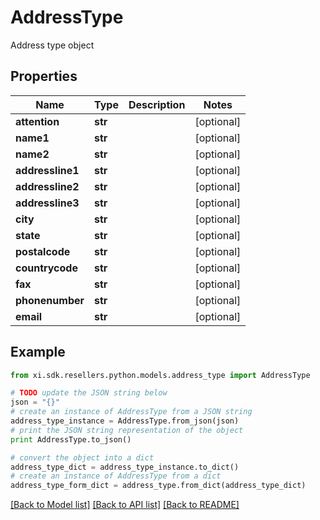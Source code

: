 # AddressType

Address type object

## Properties

Name | Type | Description | Notes
------------ | ------------- | ------------- | -------------
**attention** | **str** |  | [optional] 
**name1** | **str** |  | [optional] 
**name2** | **str** |  | [optional] 
**addressline1** | **str** |  | [optional] 
**addressline2** | **str** |  | [optional] 
**addressline3** | **str** |  | [optional] 
**city** | **str** |  | [optional] 
**state** | **str** |  | [optional] 
**postalcode** | **str** |  | [optional] 
**countrycode** | **str** |  | [optional] 
**fax** | **str** |  | [optional] 
**phonenumber** | **str** |  | [optional] 
**email** | **str** |  | [optional] 

## Example

```python
from xi.sdk.resellers.python.models.address_type import AddressType

# TODO update the JSON string below
json = "{}"
# create an instance of AddressType from a JSON string
address_type_instance = AddressType.from_json(json)
# print the JSON string representation of the object
print AddressType.to_json()

# convert the object into a dict
address_type_dict = address_type_instance.to_dict()
# create an instance of AddressType from a dict
address_type_form_dict = address_type.from_dict(address_type_dict)
```
[[Back to Model list]](../README.md#documentation-for-models) [[Back to API list]](../README.md#documentation-for-api-endpoints) [[Back to README]](../README.md)



